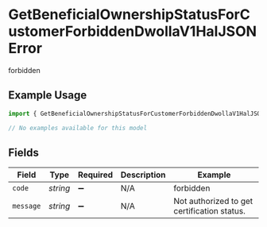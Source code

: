 # GetBeneficialOwnershipStatusForCustomerForbiddenDwollaV1HalJSONError

forbidden

## Example Usage

```typescript
import { GetBeneficialOwnershipStatusForCustomerForbiddenDwollaV1HalJSONError } from "dwolla-typescript/models/errors";

// No examples available for this model
```

## Fields

| Field                                       | Type                                        | Required                                    | Description                                 | Example                                     |
| ------------------------------------------- | ------------------------------------------- | ------------------------------------------- | ------------------------------------------- | ------------------------------------------- |
| `code`                                      | *string*                                    | :heavy_minus_sign:                          | N/A                                         | forbidden                                   |
| `message`                                   | *string*                                    | :heavy_minus_sign:                          | N/A                                         | Not authorized to get certification status. |